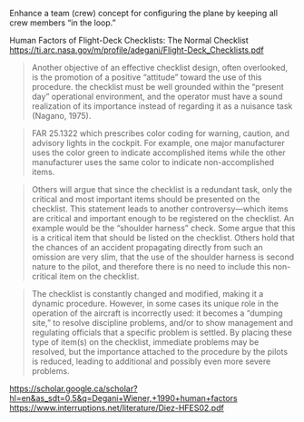 
Enhance a team (crew) concept for configuring the plane by keeping all crew members “in the loop.”

Human Factors of Flight-Deck Checklists: The Normal Checklist
https://ti.arc.nasa.gov/m/profile/adegani/Flight-Deck_Checklists.pdf

> Another objective of an effective checklist design, often overlooked, is the promotion of a positive “attitude” toward the use of this procedure. the checklist must be well grounded within the “present day” operational environment, and the operator must have a sound realization of its importance instead of regarding it as a nuisance task (Nagano, 1975).

> FAR 25.1322 which prescribes color coding for warning, caution, and advisory lights in the cockpit. For example, one major manufacturer uses the color green to indicate accomplished items while the other manufacturer uses the same color to indicate non-accomplished
items.

>  Others will argue that since the checklist is a redundant task,
only the critical and most important items should be presented on the checklist. This statement leads
to another controversy—which items are critical and important enough to be registered on the
checklist. An example would be the “shoulder harness” check. Some argue that this is a critical item
that should be listed on the checklist. Others hold that the chances of an accident propagating
directly from such an omission are very slim, that the use of the shoulder harness is second nature to
the pilot, and therefore there is no need to include this non-critical item on the checklist.


> The checklist is constantly changed and modified, making it a dynamic procedure. However, in
some cases its unique role in the operation of the aircraft is incorrectly used: it becomes a “dumping
site,” to resolve discipline problems, and/or to show management and regulating officials that a
specific problem is settled. By placing these type of item(s) on the checklist, immediate problems
may be resolved, but the importance attached to the procedure by the pilots is reduced, leading to
additional and possibly even more severe problems.

https://scholar.google.ca/scholar?hl=en&as_sdt=0,5&q=Degani+Wiener,+1990+human+factors
https://www.interruptions.net/literature/Diez-HFES02.pdf